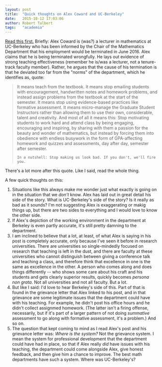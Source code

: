 ```yaml
---
layout: post
title:  "Quick thoughts on Alex Coward and UC-Berkeley"
date:   2015-10-12 17:03:06  
author: Robert Talbert
tags: 	"academia"
---
```

[Read this first.](http://alexandercoward.com/BlowingTheWhistleOnUCBerkeleyMathematics.html) Briefly: Alex Coward is (was?) a lecturer in mathematics at UC-Berkeley who has been informed by the Chair of the Mathematics Department that his employment would be terminated in June 2016. Alex claims that he is being terminated wrongfully. He lays out evidence of strong teaching effectiveness (remember he is/was a lecturer, not a tenure-track faculty member). Rather, he argues that the cause of his termination is that he deviated too far from the "norms" of the department, which he identifies as, quote: 

<blockquote>
    It means teach from the textbook. It means stop emailing students with encouragement, handwritten notes and homework problems, and instead assign problems from the textbook at the start of the semester. It means stop using evidence-based practices like formative assessment. It means micro-manage the Graduate Student Instructors rather than allowing them to use their own, considerable, talent and creativity. And most of all it means this: Stop motivating students to work hard and attend class by being engaging, encouraging and inspiring, by sharing with them a passion for the beauty and wonder of mathematics, but instead by forcing them into obedience with endless busywork in the form of GPA-affecting homework and quizzes and assessments, day after day, semester after semester.

    In a nutshell: Stop making us look bad. If you don't, we'll fire you.
</blockquote>

There's a lot more after this quote. Like I said, read the whole thing. 

A few quick thoughts on this: 

1. Situations like this always make me wonder just what exactly is going on in the situation that we _don't_ know. Alex has laid out in great detail his side of the story. What is UC-Berkeley's side of the story? Is it really as bad as it sounds? I'm not suggesting Alex is exaggerating or makig things up, but there are two sides to everything and I would love to know the other side. 
2. If Alex's depiction of the working environment in the department at Berkeley is even partly accurate, it's still pretty damning to the department. 
3. I am inclined to believe that a lot, at least, of what Alex is saying in his post is completely accurate, only because I've seen it before in research universities. There are universities so single-mindedly focused on research that teaching is left in the dust, and there are faculty at these universities who cannot distinguish between giving a conference talk and teaching a class, and therefore think that excellence in one is the same as excellence in the other. A person who comes along and does things differently -- who shows some care about his craft and his students and gets clearly superior results, quickly becomes _persona non grata_. Not all universities and not all faculty. But a lot. 
4. But like I said: I'd love to hear Berkeley's side of this. Part of that is found in the grievance letter that Alex linked to his post, and in that grievance are some legitimate issues that the department could have with his teaching. For example, he didn't post his office hours and he didn't collect assignmed homework. (The latter isn't a firing offense, necessarily, but if it's part of a larger pattern of not doing _summative_ assessment to go along with formative assessment, it's a problem.) And so on. 
5. The question that kept coming to mind as I read Alex's post and his grievance letter was: _Where is the system?_ Not the grievance system. I mean  the system for professional development that the department could have had in place, so that if Alex really _did_ have issues with his teaching, the department could come alongside Alex, give honest feedback, and then give him a chance to improve. The best math departments have such a system. Where was UC-Berkeley's? 
